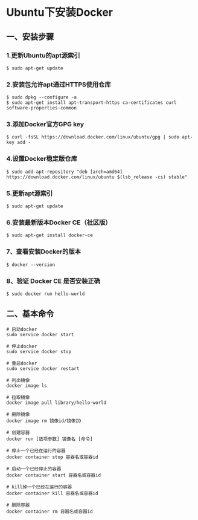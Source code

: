 # Ubuntu下安装Docker

## 一、安装步骤
### 1.更新Ubuntu的apt源索引
```shell
$ sudo apt-get update
```
### 2.安装包允许apt通过HTTPS使用仓库
```shell
$ sudo dpkg --configure -a
$ sudo apt-get install apt-transport-https ca-certificates curl software-properties-common
```
### 3.添加Docker官方GPG key
```shell
$ curl -fsSL https://download.docker.com/linux/ubuntu/gpg | sudo apt-key add -
```
### 4.设置Docker稳定版仓库
```shell
$ sudo add-apt-repository "deb [arch=amd64] https://download.docker.com/linux/ubuntu $(lsb_release -cs) stable"
```
### 5.更新apt源索引
```shell
$ sudo apt-get update
```
### 6.安装最新版本Docker CE（社区版）
```shell
$ sudo apt-get install docker-ce
```
### 7、查看安装Docker的版本
```shell
$ docker --version
```
### 8、验证 Docker CE 是否安装正确
```shell
$ sudo docker run hello-world
```
## 二、基本命令
```shell
# 启动docker
sudo service docker start

# 停止docker
sudo service docker stop

# 重启docker
sudo service docker restart

# 列出镜像
docker image ls

# 拉取镜像
docker image pull library/hello-world

# 删除镜像
docker image rm 镜像id/镜像ID

# 创建容器
docker run [选项参数] 镜像名 [命令]

# 停止一个已经在运行的容器
docker container stop 容器名或容器id

# 启动一个已经停止的容器
docker container start 容器名或容器id

# kill掉一个已经在运行的容器
docker container kill 容器名或容器id

# 删除容器
docker container rm 容器名或容器id
```